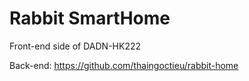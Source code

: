 # Rabbit SmartHome

Front-end side of  DADN-HK222

Back-end: https://github.com/thaingoctieu/rabbit-home
